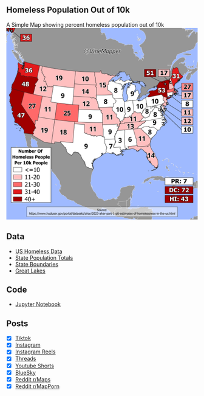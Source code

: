 ## Homeless Population Out of 10k
A Simple Map showing percent homeless population out of 10k
![Map](projects/Homeless_population_per_10k/Homeless_population_per_10k.png)

## Data
* [US Homeless Data](https://www.huduser.gov/portal/datasets/ahar/2023-ahar-part-1-pit-estimates-of-homelessness-in-the-us.html)
* [State Population Totals](https://www.census.gov/data/tables/time-series/demo/popest/2020s-state-total.html)
* [State Boundaries](https://www.census.gov/geographies/mapping-files/time-series/geo/carto-boundary-file.html)
* [Great Lakes](https://usicecenter.gov/Products/GreatLakesData)

## Code
* [Jupyter Notebook](FormatData.ipynb)

## Posts
- [x] [Tiktok](https://www.tiktok.com/@vinemapper/video/7441818411233004843)
- [x] [Instagram](https://www.instagram.com/p/DC5Aoyxz31b/)
- [x] [Instagram Reels](https://www.instagram.com/reel/DC50eo_R2LP/)
- [x] [Threads](https://www.threads.net/@vinemapper/post/DC5ApwNTQrG)
- [x] [Youtube Shorts](https://www.youtube.com/shorts/YdvXspoah7Q)
- [x] [BlueSky](https://bsky.app/profile/vinemapper.bsky.social/post/3lbxrvn6m4226)
- [x] [Reddit r/Maps](https://www.reddit.com/r/MapPorn/comments/1h19miq/number_of_homeless_people_per_10k_people_2023/)
- [x] [Reddit r/MapPorn](https://www.reddit.com/r/Maps/comments/1h19oqn/number_of_homeless_people_per_10k_2023/)
